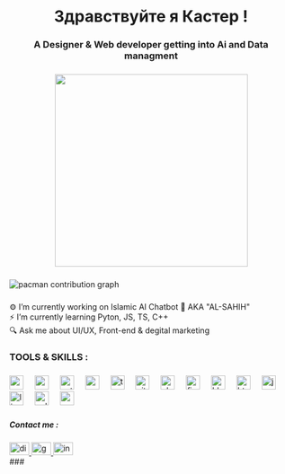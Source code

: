 <h1 align="center">Здравствуйте я Кастер !</h1>

###

<h3 align="center">A Designer & Web developer getting into Ai and Data managment</h3>

###

<div align="center">
  <img height="343" src="https://external-content.duckduckgo.com/iu/?u=https%3A%2F%2F64.media.tumblr.com%2Fcca4f06484b447c0687f0325af5b38c9%2F428a8db1dc8ae92f-87%2Fs1280x1920%2F7c751558b1d93e15c2d885cff2162ddb95059b8d.gif&f=1&nofb=1&ipt=3e9a13231d9954f212dbbcb2981e0199b4ec35927a374de194edfde058ff64de"  />
</div>

###

<picture>
  <source media="(prefers-color-scheme: dark)" srcset="https://raw.githubusercontent.com/bacteriophageEH /bacteriophageEH /output/pacman-contribution-graph-dark.svg">
  <source media="(prefers-color-scheme: light)" srcset="https://raw.githubusercontent.com/bacteriophageEH /bacteriophageEH /output/pacman-contribution-graph.svg">
  <img alt="pacman contribution graph" src="https://raw.githubusercontent.com/bacteriophageEH /bacteriophageEH /output/pacman-contribution-graph.svg">
</picture>

###

<p align="left">⚙️ I’m currently working on Islamic AI Chatbot 🤖 AKA "AL-SAHIH"<br>⚡ I’m currently learning Pyton, JS, TS, C++<br>🔍 Ask me about UI/UX,  Front-end & degital marketing</p>

###

<h3 align="left">TOOLS & SKILLS :</h3>

###

<div align="left">
  <img src="https://cdn.simpleicons.org/nodedotjs/339933" height="25" alt="nodejs logo"  />
  <img width="12" />
  <img src="https://cdn.simpleicons.org/react/61DAFB" height="25" alt="react logo"  />
  <img width="12" />
  <img src="https://cdn.simpleicons.org/python/3776AB" height="25" alt="python logo"  />
  <img width="12" />
  <img src="https://cdn.jsdelivr.net/gh/devicons/devicon/icons/vscode/vscode-original.svg" height="25" alt="vscode logo"  />
  <img width="12" />
  <img src="https://skillicons.dev/icons?i=ts" height="25" alt="typescript logo"  />
  <img width="12" />
  <img src="https://cdn.simpleicons.org/git/F05032" height="25" alt="git logo"  />
  <img width="12" />
  <img src="https://cdn.simpleicons.org/ubuntu/E95420" height="25" alt="ubuntu logo"  />
  <img width="12" />
  <img src="https://cdn.simpleicons.org/firefox/FF7139" height="25" alt="firefox logo"  />
  <img width="12" />
  <img src="https://cdn.simpleicons.org/blender/F5792A" height="25" alt="blender logo"  />
  <img width="12" />
  <img src="https://cdn.jsdelivr.net/gh/devicons/devicon/icons/html5/html5-original.svg" height="25" alt="html5 logo"  />
  <img width="12" />
  <img src="https://cdn.simpleicons.org/javascript/F7DF1E" height="25" alt="javascript logo"  />
  <img width="12" />
  <img src="https://cdn.simpleicons.org/linux/FCC624" height="25" alt="linux logo"  />
  <img width="12" />
  <img src="https://cdn.jsdelivr.net/gh/devicons/devicon/icons/cplusplus/cplusplus-original.svg" height="25" alt="cplusplus logo"  />
  <img width="12" />
  <img src="https://cdn.jsdelivr.net/gh/devicons/devicon/icons/css3/css3-original.svg" height="25" alt="css logo"  />
</div>

###

<h5 align="left">Contact me :</h5>

###

<div align="left">
  <a href="https://discord.com/bacteriophage.x" target="_blank">
    <img src="https://raw.githubusercontent.com/maurodesouza/profile-readme-generator/master/src/assets/icons/social/discord/default.svg" width="35" height="23" alt="discord logo"  />
  </a>
  <a href="awsetch99@gmail.com" target="_blank">
    <img src="https://raw.githubusercontent.com/maurodesouza/profile-readme-generator/master/src/assets/icons/social/gmail/default.svg" width="35" height="23" alt="gmail logo"  />
  </a>
  <a href="https://www.instagram.com/aws_infography/" target="_blank">
    <img src="https://raw.githubusercontent.com/maurodesouza/profile-readme-generator/master/src/assets/icons/social/instagram/default.svg" width="35" height="23" alt="instagram logo"  />
  </a>
</div>
###
